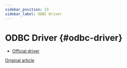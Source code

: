 ```yaml
---
sidebar_position: 23
sidebar_label: ODBC Driver
---
```


# ODBC Driver {#odbc-driver}

-   [Official driver](https://github.com/ClickHouse/clickhouse-odbc)

[Original article](https://clickhouse.com/docs/en/interfaces/odbc/) <!--hide-->

